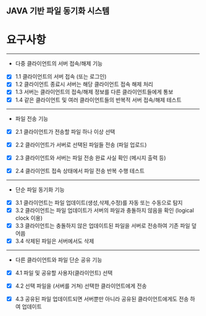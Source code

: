 ## JAVA 기반 파일 동기화 시스템

# 요구사항

---

- 다중 클라이언트의 서버 접속/해제 기능
- [x]  1.1 클라이언트의 서버 접속 (또는 로그인)
- [x]  1.2 클라이언트 종료시 서버는 해당 클라이언트 접속 해제 처리
- [x]  1.3 서버는 클라이언트의 접속/해제 정보를 다른 클라이언트들에게 통보
- [x]  1.4 같은 클라이언트 및 여러 클라이언트들의 반복적 서버 접속/해제 테스트

---

- 파일 전송 기능
- [x]  2.1 클라이언트가 전송할 파일 하나 이상 선택
- [x]  2.2 클라이언트가 서버로 선택된 파일들 전송 (파일 업로드)
- [x]  2.3 클라이언트와 서버는 파일 전송 완료 사실 확인 (메시지 출력 등)
- [x]  2.4 클라이언트 접속 상태에서 파일 전송 반복 수행 테스트


---

- 단순 파일 동기화 기능
- [x]  3.1 클라이언트는 파일 업데이트(생성,삭제,수정)를 자동 또는 수동으로 탐지
- [x]  3.2 클라이언트는 파일 업데이트가 서버의 파일과 충돌하지 않음을 확인 (logical
  clock 이용)
- [x]  3.3 클라이언트는 충돌하지 않은 업데이트된 파일을 서버로 전송하여 기존 파일
  덮어씀
- [x]  3.4 삭제된 파일은 서버에서도 삭제

---

- 다른 클라이언트와 파일 단순 공유 기능
- [x]  4.1 파일 및 공유할 사용자(클라이언트) 선택
- [x]  4.2 선택 파일을 (서버를 거쳐) 선택한 클라이언트에게 전송
- [x]  4.3 공유된 파일 업데이트되면 서버뿐만 아니라 공유된 클라이언트에게도 전송
  하여 업데이트


